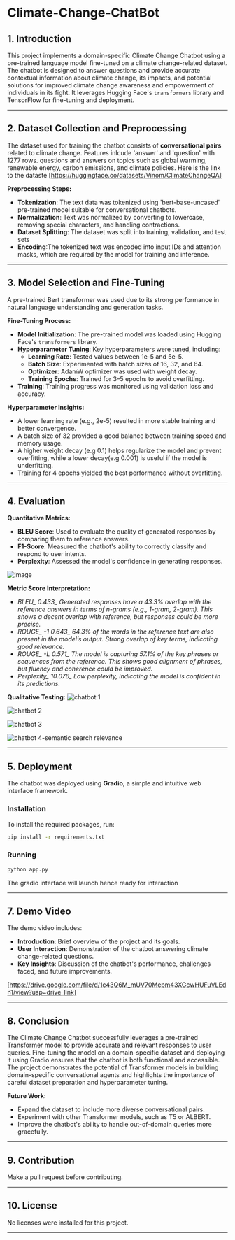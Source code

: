 # Climate-Change-ChatBot
## 1. **Introduction**
This project implements a domain-specific Climate Change Chatbot using a pre-trained language model fine-tuned on a climate change-related dataset. The chatbot is designed to answer questions and provide accurate contextual information about climate change, its impacts, and potential solutions for improved climate change awareness and empowerment of individuals in its fight. It leverages Hugging Face's `transformers` library and TensorFlow for fine-tuning and deployment.

---

## 2. **Dataset Collection and Preprocessing**
The dataset used for training the chatbot consists of **conversational pairs** related to climate change. Features inlcude 'answer' and 'question' with 1277 rows. questions and answers on topics such as global warming, renewable energy, carbon emissions, and climate policies. Here is the link to the dataste [https://huggingface.co/datasets/Vinom/ClimateChangeQA]

**Preprocessing Steps:**
- **Tokenization**: The text data was tokenized using 'bert-base-uncased' pre-trained model suitable for conversational chatbots.
- **Normalization**: Text was normalized by converting to lowercase, removing special characters, and handling contractions.
- **Dataset Splitting**: The dataset was split into training, validation, and test sets
- **Encoding**:The tokenized text was encoded into input IDs and attention masks, which are required by the model for training and inference.


---

## 3. **Model Selection and Fine-Tuning**
A pre-trained Bert transformer was used due to its strong performance in natural language understanding and generation tasks.

**Fine-Tuning Process:**
- **Model Initialization**: The pre-trained model was loaded using Hugging Face's `transformers` library.
- **Hyperparameter Tuning**: Key hyperparameters were tuned, including:
  - **Learning Rate**: Tested values between 1e-5 and 5e-5.
  - **Batch Size**: Experimented with batch sizes of 16, 32, and 64.
  - **Optimizer**: AdamW optimizer was used with weight decay.
  - **Training Epochs**: Trained for 3–5 epochs to avoid overfitting.
- **Training**: Training progress was monitored using validation loss and accuracy.

**Hyperparameter Insights:**
- A lower learning rate (e.g., 2e-5) resulted in more stable training and better convergence.
- A batch size of 32 provided a good balance between training speed and memory usage.
- A higher weight decay (e.g 0.1) helps regularize the model and prevent overfitting, while a lower decay(e.g 0.001) is useful if the model is underfitting.
- Training for 4 epochs yielded the best performance without overfitting.
  

---

## 4. **Evaluation**

**Quantitative Metrics:**
- **BLEU Score**: Used to evaluate the quality of generated responses by comparing them to reference answers.
- **F1-Score**: Measured the chatbot's ability to correctly classify and respond to user intents.
- **Perplexity**: Assessed the model's confidence in generating responses.
  
![image](https://github.com/user-attachments/assets/d3ad7224-8ef2-4177-a387-d7ceded3db74)

  
**Metric	Score	Interpretation:**
- *BLEU_ 0.433_ Generated responses have a 43.3% overlap with the reference answers in terms of n-grams (e.g., 1-gram, 2-gram). This shows a decent overlap with reference, but responses could be more precise.*
- *ROUGE_ -1	0.643_ 64.3% of the words in the reference text are also present in the model’s output.	Strong overlap of key terms, indicating good relevance.*
- *ROUGE_ -L	0.571_	 The model is capturing 57.1% of the key phrases or sequences from the reference. This shows good alignment of phrases, but fluency and coherence could be improved.*
- *Perplexity_	10.076_	Low perplexity, indicating the model is confident in its predictions.*


**Qualitative Testing:**
![chatbot 1](https://github.com/user-attachments/assets/479c8cb0-5be3-4cb3-a947-3658f6309181)

![chatbot 2](https://github.com/user-attachments/assets/66086f18-41fb-4171-a1cd-f6098464dd89)

![chatbot 3](https://github.com/user-attachments/assets/7ce26e3b-46cd-40fc-ad8f-6267f733e5d0)

![chatbot 4-semantic search relevance](https://github.com/user-attachments/assets/3a49b981-8ef5-4b9e-a677-2632e658834d)


---

## 5. **Deployment**
The chatbot was deployed using **Gradio**, a simple and intuitive web interface framework. 

### Installation
To install the required packages, run:

```bash
pip install -r requirements.txt
```

### Running

```bash
python app.py
```

The gradio interface will launch hence ready for interaction


---

## 7. **Demo Video**
The demo video includes:
- **Introduction**: Brief overview of the project and its goals.
- **User Interaction**: Demonstration of the chatbot answering climate change-related questions.
- **Key Insights**: Discussion of the chatbot's performance, challenges faced, and future improvements.

[https://drive.google.com/file/d/1c43Q6M_mUV70Mepm43XGcwHUFuVLEdn1/view?usp=drive_link]


---

## 8. **Conclusion**
The Climate Change Chatbot successfully leverages a pre-trained Transformer model to provide accurate and relevant responses to user queries. Fine-tuning the model on a domain-specific dataset and deploying it using Gradio ensures that the chatbot is both functional and accessible. The project demonstrates the potential of Transformer models in building domain-specific conversational agents and highlights the importance of careful dataset preparation and hyperparameter tuning.

**Future Work:**
- Expand the dataset to include more diverse conversational pairs.
- Experiment with other Transformer models, such as T5 or ALBERT.
- Improve the chatbot's ability to handle out-of-domain queries more gracefully.
  

---

## 9. **Contribution**
Make a pull request before contributing.


---

## 10. **License**
No licenses were installed for this project.


---
